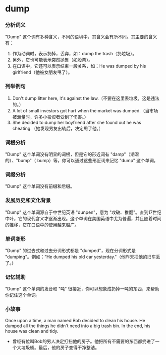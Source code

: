 # dump

### 分析词义

  

"Dump" 这个词有多种含义，不同的语境中，其含义会有所不同。其主要的含义有：

  

1.  作为动词时，表示扔掉，丢弃，如：dump the trash（扔垃圾）。
2.  另外，它也可能表示突然抛售（如股票）。
3.  在口语中，它还可以表示结束一段关系，如：He was dumped by his girlfriend（他被女朋友甩了）。

  

### 列举例句

  

1.  Don't dump litter here, it's against the law.（不要在这里丢垃圾，这是违法的。）
2.  A lot of small investors got hurt when the market was dumped.（当市场被泄量时，许多小投资者受到了伤害。）
3.  She decided to dump her boyfriend after she found out he was cheating.（她发现男友出轨后，决定甩了他。）

  

### 词根分析

  

"Dump" 这个单词没有明显的词根，但是它的形近词有 "damp"（潮湿的）、"bump"（ bump）等，你可以通过这些形近词来记忆 "dump" 这个单词。

  

### 词缀分析

  

"Dump" 这个单词没有前缀和后缀。

  

### 发展历史和文化背景

  

"Dump" 这个单词源自于中世纪英语 "dunpen"，意为 "攻破、推翻"。直到17世纪中叶，它的现代含义才逐渐出现。这个单词在美国英语中尤为普遍，并且随着时间的推移，它在口语中的使用越来越广。

  

### 单词变形

  

"Dump" 的过去式和过去分词形式都是 "dumped"，现在分词形式是 "dumping"。例如：“He dumped his old car yesterday."（他昨天把他的旧车丢了。）

  

### 记忆辅助

  

"Dump" 这个单词的发音和 "吨" 很接近，你可以想象成扔掉一吨的东西，来帮助你记住这个单词。

  

### 小故事

  

Once upon a time, a man named Bob decided to clean his house. He dumped all the things he didn't need into a big trash bin. In the end, his house was clean and tidy.

  

*   曾经有位叫Bob的男人决定打扫他的房子。他把所有不需要的东西都扔进了一个大垃圾桶。最后，他的房子变得干净整洁。
